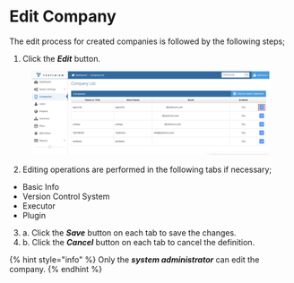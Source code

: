 # Edit Company

The edit process for created companies is followed by the following steps;

1. Click the _**Edit**_ button.

<figure><img src="../../.gitbook/assets/Company Edit.png" alt=""><figcaption></figcaption></figure>

2. Editing operations are performed in the following tabs if necessary;&#x20;

* Basic Info
* Version Control System
* Executor
* Plugin

3. a. Click the _**Save**_ button on each tab to save the changes.&#x20;
4. b. Click the _**Cancel**_ button on each tab to cancel the definition.

{% hint style="info" %}
Only the _**system administrator**_ can edit the company.
{% endhint %}

